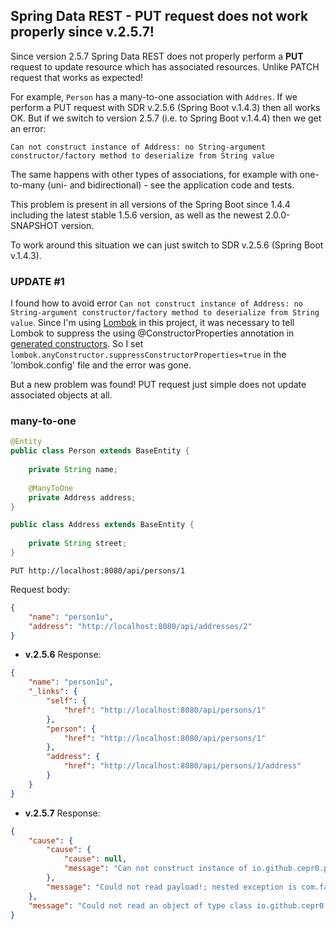 ## Spring Data REST - PUT request does not work properly since v.2.5.7!

Since version 2.5.7 Spring Data REST does not properly perform a **PUT** request
to update resource which has associated resources. Unlike PATCH request that works as expected!

For example, `Person` has a many-to-one association with `Addres`. If we perform
a PUT request with SDR v.2.5.6 (Spring Boot v.1.4.3) then all works OK. But if we switch
to version 2.5.7 (i.e. to Spring Boot v.1.4.4) then we get an error:

```Can not construct instance of Address: no String-argument constructor/factory method to deserialize from String value```

The same happens with other types of associations, for example with one-to-many (uni- and bidirectional) - 
see the application code and tests.

This problem is present in all versions of the Spring Boot since 1.4.4 including the latest stable 1.5.6 version, 
as well as the newest 2.0.0-SNAPSHOT version.

To work around this situation we can just switch to SDR v.2.5.6 (Spring Boot v.1.4.3).

### UPDATE #1

I found how to avoid error `Can not construct instance of Address: no String-argument constructor/factory
method to deserialize from String value`. Since I'm using [Lombok](https://projectlombok.org/) in this project,
it was necessary to tell Lombok to suppress the using @ConstructorProperties annotation in [generated constructors](https://projectlombok.org/features/constructor).
So I set `lombok.anyConstructor.suppressConstructorProperties=true` in the 'lombok.config' file and the error was gone.

But a new problem was found! PUT request just simple does not update associated objects at all.

### many-to-one

```java
@Entity
public class Person extends BaseEntity {
    
    private String name;
    
    @ManyToOne
    private Address address;
}

public class Address extends BaseEntity {
    
    private String street;
}
```
    PUT http://localhost:8080/api/persons/1

Request body:
```json
{
	"name": "person1u",
	"address": "http://localhost:8080/api/addresses/2"
}
```
- **v.2.5.6** Response:

```json
{
    "name": "person1u",
    "_links": {
        "self": {
            "href": "http://localhost:8080/api/persons/1"
        },
        "person": {
            "href": "http://localhost:8080/api/persons/1"
        },
        "address": {
            "href": "http://localhost:8080/api/persons/1/address"
        }
    }
}
``` 

- **v.2.5.7** Response:

```json
{
    "cause": {
        "cause": {
            "cause": null,
            "message": "Can not construct instance of io.github.cepr0.putissue.manytoone.Address: no String-argument constructor/factory method to deserialize from String value ('http://localhost:8080/api/addresses/2')\n at [Source: N/A; line: -1, column: -1] (through reference chain: io.github.cepr0.putissue.manytoone.Person[\"address\"])"
        },
        "message": "Could not read payload!; nested exception is com.fasterxml.jackson.databind.JsonMappingException: Can not construct instance of io.github.cepr0.putissue.manytoone.Address: no String-argument constructor/factory method to deserialize from String value ('http://localhost:8080/api/addresses/2')\n at [Source: N/A; line: -1, column: -1] (through reference chain: io.github.cepr0.putissue.manytoone.Person[\"address\"])"
    },
    "message": "Could not read an object of type class io.github.cepr0.putissue.manytoone.Person from the request!; nested exception is org.springframework.http.converter.HttpMessageNotReadableException: Could not read payload!; nested exception is com.fasterxml.jackson.databind.JsonMappingException: Can not construct instance of io.github.cepr0.putissue.manytoone.Address: no String-argument constructor/factory method to deserialize from String value ('http://localhost:8080/api/addresses/2')\n at [Source: N/A; line: -1, column: -1] (through reference chain: io.github.cepr0.putissue.manytoone.Person[\"address\"])"
}
```